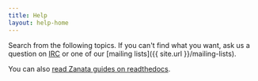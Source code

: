 ```yaml
---
title: Help
layout: help-home
---
```


Search from the following topics. If you can't find what you want, ask us a  question on [IRC](http://webchat.freenode.net/?channels=zanata) or one of our [mailing lists]({{ site.url }}/mailing-lists).

You can also [read Zanata guides on readthedocs](http://zanata.readthedocs.org/en/latest/).
